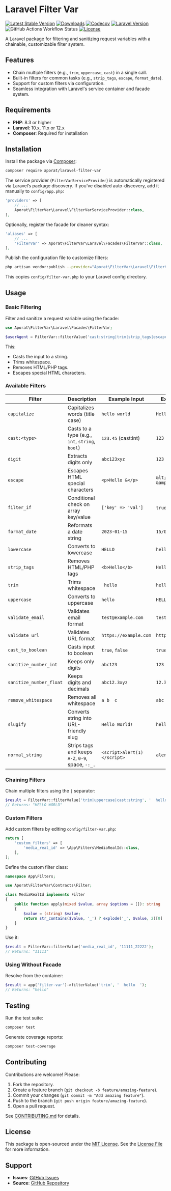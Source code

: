 # Laravel Filter Var

[![Latest Stable Version](https://img.shields.io/packagist/v/aporat/laravel-filter-var.svg?style=flat-square&logo=composer)](https://packagist.org/packages/aporat/laravel-filter-var)
[![Downloads](https://img.shields.io/packagist/dt/aporat/laravel-filter-var.svg?style=flat-square&logo=composer)](https://packagist.org/packages/aporat/laravel-filter-var)
[![Codecov](https://img.shields.io/codecov/c/github/aporat/laravel-filter-var?style=flat-square)](https://codecov.io/github/aporat/laravel-filter-var)
[![Laravel Version](https://img.shields.io/badge/Laravel-12.x-orange.svg?style=flat-square)](https://laravel.com/docs/12.x)
![GitHub Actions Workflow Status](https://img.shields.io/github/actions/workflow/status/aporat/laravel-filter-var/ci.yml?style=flat-square)
[![License](https://img.shields.io/packagist/l/aporat/laravel-filter-var.svg?style=flat-square)](https://github.com/aporat/laravel-filter-var/blob/master/LICENSE)

A Laravel package for filtering and sanitizing request variables with a chainable, customizable filter system.

## Features
- Chain multiple filters (e.g., `trim`, `uppercase`, `cast`) in a single call.
- Built-in filters for common tasks (e.g., `strip_tags`, `escape`, `format_date`).
- Support for custom filters via configuration.
- Seamless integration with Laravel's service container and facade system.

## Requirements
- **PHP**: 8.3 or higher
- **Laravel**: 10.x, 11.x or 12.x
- **Composer**: Required for installation

## Installation
Install the package via [Composer](https://getcomposer.org/):

```bash
composer require aporat/laravel-filter-var
```

The service provider (`FilterVarServiceProvider`) is automatically registered via Laravel’s package discovery. If you’ve disabled auto-discovery, add it manually to `config/app.php`:

```php
'providers' => [
    // ...
    Aporat\FilterVar\Laravel\FilterVarServiceProvider::class,
],
```

Optionally, register the facade for cleaner syntax:

```php
'aliases' => [
    // ...
    'FilterVar' => Aporat\FilterVar\Laravel\Facades\FilterVar::class,
],
```

Publish the configuration file to customize filters:

```bash
php artisan vendor:publish --provider="Aporat\FilterVar\Laravel\FilterVarServiceProvider" --tag="config"
```

This copies `config/filter-var.php` to your Laravel config directory.

## Usage

### Basic Filtering
Filter and sanitize a request variable using the facade:

```php
use Aporat\FilterVar\Laravel\Facades\FilterVar;

$userAgent = FilterVar::filterValue('cast:string|trim|strip_tags|escape', $request->header('User-Agent'));
```

This:
- Casts the input to a string.
- Trims whitespace.
- Removes HTML/PHP tags.
- Escapes special HTML characters.

### Available Filters

| Filter                 | Description                                        | Example Input             | Example Output         |
|------------------------|----------------------------------------------------|---------------------------|------------------------|
| `capitalize`           | Capitalizes words (title case)                    | `hello world`             | `Hello World`          |
| `cast:<type>`          | Casts to a type (e.g., `int`, `string`, `bool`)   | `123.45` (cast:int)       | `123`                  |
| `digit`                | Extracts digits only                              | `abc123xyz`               | `123`                  |
| `escape`               | Escapes HTML special characters                   | `<p>Hello &</p>`          | `&lt;p&gt;Hello &amp;&lt;/p&gt;` |
| `filter_if`            | Conditional check on array key/value              | `['key' => 'val']`        | `true`/`false`         |
| `format_date`          | Reformats a date string                           | `2023-01-15`              | `15/01/2023`           |
| `lowercase`            | Converts to lowercase                             | `HELLO`                   | `hello`                |
| `strip_tags`           | Removes HTML/PHP tags                             | `<b>Hello</b>`            | `Hello`                |
| `trim`                 | Trims whitespace                                  | `  hello  `               | `hello`                |
| `uppercase`            | Converts to uppercase                             | `hello`                   | `HELLO`                |
| `validate_email`       | Validates email format                            | `test@example.com`        | `test@example.com`     |
| `validate_url`         | Validates URL format                              | `https://example.com`     | `https://example.com`  |
| `cast_to_boolean`      | Casts input to boolean                            | `true`, `false`           | `true`, `false`        |
| `sanitize_number_int`  | Keeps only digits                                 | `abc123`                  | `123`                  |
| `sanitize_number_float`| Keeps digits and decimals                         | `abc12.3xyz`              | `12.3`                 |
| `remove_whitespace`    | Removes all whitespace                            | ` a b  c `                | `abc`                  |
| `slugify`              | Converts string into URL-friendly slug            | ` Hello World! `          | `hello-world`          |
| `normal_string`        | Strips tags and keeps `A-Z`, `0-9`, space, `-:_.` | `<script>alert(1)</script>` | `alert1`            |

### Chaining Filters
Chain multiple filters using the `|` separator:

```php
$result = FilterVar::filterValue('trim|uppercase|cast:string', '  hello world  ');
// Returns: "HELLO WORLD"
```

### Custom Filters
Add custom filters by editing `config/filter-var.php`:

```php
return [
    'custom_filters' => [
        'media_real_id' => \App\Filters\MediaRealId::class,
    ],
];
```

Define the custom filter class:

```php
namespace App\Filters;

use Aporat\FilterVar\Contracts\Filter;

class MediaRealId implements Filter
{
    public function apply(mixed $value, array $options = []): string
    {
        $value = (string) $value;
        return str_contains($value, '_') ? explode('_', $value, 2)[0] : $value;
    }
}
```

Use it:

```php
$result = FilterVar::filterValue('media_real_id', '11111_22222');
// Returns: "11111"
```

### Using Without Facade
Resolve from the container:

```php
$result = app('filter-var')->filterValue('trim', '  hello  ');
// Returns: "hello"
```

## Testing
Run the test suite:

```bash
composer test
```

Generate coverage reports:

```bash
composer test-coverage
```

## Contributing
Contributions are welcome! Please:
1. Fork the repository.
2. Create a feature branch (`git checkout -b feature/amazing-feature`).
3. Commit your changes (`git commit -m "Add amazing feature"`).
4. Push to the branch (`git push origin feature/amazing-feature`).
5. Open a pull request.

See [CONTRIBUTING.md](CONTRIBUTING.md) for details.

## License
This package is open-sourced under the [MIT License](LICENSE). See the [License File](LICENSE) for more information.

## Support
- **Issues**: [GitHub Issues](https://github.com/aporat/laravel-filter-var/issues)
- **Source**: [GitHub Repository](https://github.com/aporat/laravel-filter-var)
